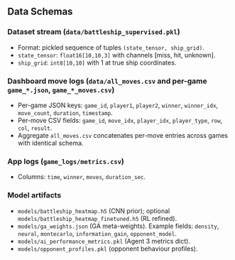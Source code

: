 ## Data Schemas

### Dataset stream (`data/battleship_supervised.pkl`)
- Format: pickled sequence of tuples `(state_tensor, ship_grid)`.
- `state_tensor`: `float16[10,10,3]` with channels [miss, hit, unknown].
- `ship_grid`: `int8[10,10]` with 1 at true ship coordinates.

### Dashboard move logs (`data/all_moves.csv` and per-game `game_*.json`, `game_*_moves.csv`)
- Per-game JSON keys: `game_id`, `player1`, `player2`, `winner`, `winner_idx`, `move_count`, `duration`, `timestamp`.
- Per-move CSV fields: `game_id`, `move_idx`, `player_idx`, `player_type`, `row`, `col`, `result`.
- Aggregate `all_moves.csv` concatenates per-move entries across games with identical schema.

### App logs (`game_logs/metrics.csv`)
- Columns: `time`, `winner`, `moves`, `duration_sec`.

### Model artifacts
- `models/battleship_heatmap.h5` (CNN prior); optional `models/battleship_heatmap_finetuned.h5` (RL refined).
- `models/ga_weights.json` (GA meta-weights). Example fields: `density`, `neural`, `montecarlo`, `information_gain`, `opponent_model`.
- `models/ai_performance_metrics.pkl` (Agent 3 metrics dict).
- `models/opponent_profiles.pkl` (opponent behaviour profiles).
